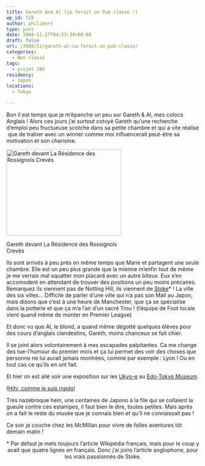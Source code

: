 ```yaml
---
title: Gareth And Al (ça ferait un Pub classe !)
wp_id: 720
author: philibert
type: post
date: 2008-11-27T04:23:34+00:00
draft: false
url: /2008/11/gareth-al-ca-ferait-un-pub-classe/
categories:
  - Non classé
tags:
  - projet 204
residency:
  - Japon
locations:
  - Tokyo

---
```

Bon il est temps que je m&rsquo;épanche un peu sur Gareth & Al, mes colocs Anglais ! Alors ces jours j&rsquo;ai surtout cotoyé Gareth qu&rsquo;une recherche d&#8217;emploi peu fructueuse scotche dans sa petite chambre et qui a vite réalisé  que de traîner avec un winner comme moi influencerait peut-être sa motivation et son charisme.

<div id="attachment_723" class="wp-caption alignright" style="max-width: 300px">
  <a href="{{< aws >}}/uploads/img_5403.jpg"><img class="size-medium wp-image-723" title="img_5403" src="{{< aws >}}/uploads/img_5403.jpg" alt="Gareth devant La Résidence des Rossignols Crevés" width="300" height="225" /></a>
  
  <p class="wp-caption-text">
    Gareth devant La Résidence des Rossignols Crevés
  </p>
</div>

Ils sont arrivés à peu près en même temps que Marie et partagent une seule chambre. Elle est un peu plus grande que la mienne m&rsquo;enfin tout de même je me verrais mal squatter mon placard avec un autre biteux. Eux s&rsquo;en accomodent en attendant de trouver des positions un peu moins précaires. Remarquez ils viennent pas de Notting Hill, ils viennent de <a title="Stoke" href="https://en.wikipedia.org/wiki/Stoke-on-Trent" target="_blank">Stoke</a>* ! La ville des six villes&#8230; Difficile de parler d&rsquo;une ville qui n&rsquo;a pas son Mall au Japon, mais disons que c&rsquo;est à une heure de Manchester, que ça se spécialise dans la potterie et que ça m&rsquo;a l&rsquo;air d&rsquo;un sacré Trou ! (l&rsquo;équipe de Foot locale vient quand même de monter en Premier League)

Et donc vu que Al, le blond, a quand même dégotté quelques élèves pour des cours d&rsquo;anglais clandestins, Gareth, moins chanceux se fait chier.
  
Il se joint alors volontairement à mes escapades palpitantes. Ca me change des tue-l&rsquo;humour du premier mois et ça lui permet des voir des choses que personne ne lui aurait jamais montrées, comme par exemple : Lyon ! Ou en tout cas ce qu&rsquo;ils en ont fait.
  
Et hier on est allé voir une exposition sur les <a title="Ukyo-e" href="https://fr.wikipedia.org/wiki/Ukiyo-e" target="_blank">Ukyo-e</a> au <a title="hihihi" href="https://ja.wikipedia.org/wiki/東京都江戸東京博物館" target="_blank">Edo-Tokyo Museum</a>.
  
(<a title="Edo-Tokyo Museum" href="https://en.wikipedia.org/wiki/Edo-Tokyo_Museum" target="_blank">Hihi, comme je suis rigolo</a>) 
  
Très nazebroque hein, une centaines de Japono à la file qui se collaient la gueule contre ces estampes, il faut bien le dire, toutes petites. Mais après on a fait le reste du musée que je connais bien et qu&rsquo;il ne connaissait pas !

Ce soir je couche chez les McMillan pour vivre de folles aventures tôt demain matin ! 

<p style="text-align: center;">
  * Par défaut je mets toujours l&rsquo;article Wikipédia français, mais pour le coup y avait que quatre lignes en français. Donc j&rsquo;ai joins l&rsquo;article anglophone, pour les vrais passionnés de Stoke.
</p>